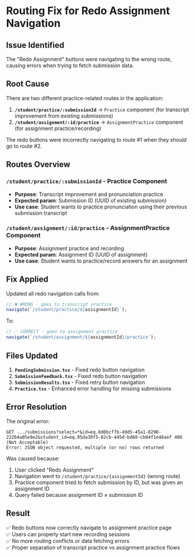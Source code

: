 # Routing Fix for Redo Assignment Navigation

## Issue Identified
The "Redo Assignment" buttons were navigating to the wrong route, causing errors when trying to fetch submission data.

## Root Cause
There are two different practice-related routes in the application:

1. **`/student/practice/:submissionId`** → `Practice` component (for transcript improvement from existing submissions)
2. **`/student/assignment/:id/practice`** → `AssignmentPractice` component (for assignment practice/recording)

The redo buttons were incorrectly navigating to route #1 when they should go to route #2.

## Routes Overview

### `/student/practice/:submissionId` - Practice Component
- **Purpose**: Transcript improvement and pronunciation practice
- **Expected param**: Submission ID (UUID of existing submission)
- **Use case**: Student wants to practice pronunciation using their previous submission transcript

### `/student/assignment/:id/practice` - AssignmentPractice Component  
- **Purpose**: Assignment practice and recording
- **Expected param**: Assignment ID (UUID of assignment)
- **Use case**: Student wants to practice/record answers for an assignment

## Fix Applied

Updated all redo navigation calls from:
```typescript
// ❌ WRONG - goes to transcript practice
navigate(`/student/practice/${assignmentId}`);
```

To:
```typescript
// ✅ CORRECT - goes to assignment practice  
navigate(`/student/assignment/${assignmentId}/practice`);
```

## Files Updated

1. **`PendingSubmission.tsx`** - Fixed redo button navigation
2. **`SubmissionFeedback.tsx`** - Fixed redo button navigation  
3. **`SubmissionResults.tsx`** - Fixed retry button navigation
4. **`Practice.tsx`** - Enhanced error handling for missing submissions

## Error Resolution

The original error:
```
GET .../submissions?select=*&id=eq.8d0bcf7b-49d5-45a1-8290-22264a05e9e2&student_id=eq.95da30f5-82cb-445d-bd68-cb84f1e48aef 406 (Not Acceptable)
Error: JSON object requested, multiple (or no) rows returned
```

Was caused because:
1. User clicked "Redo Assignment" 
2. Navigation went to `/student/practice/{assignmentId}` (wrong route)
3. Practice component tried to fetch submission by ID, but was given an assignment ID
4. Query failed because assignment ID ≠ submission ID

## Result
✅ Redo buttons now correctly navigate to assignment practice page  
✅ Users can properly start new recording sessions  
✅ No more routing conflicts or data fetching errors  
✅ Proper separation of transcript practice vs assignment practice flows